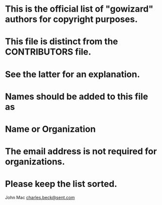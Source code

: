 # This is the official list of "gowizard" authors for copyright purposes.
# This file is distinct from the CONTRIBUTORS file.
# See the latter for an explanation.

# Names should be added to this file as
#	Name or Organization <email address>
# The email address is not required for organizations.
#
# Please keep the list sorted.

John Mac <charles.beck@sent.com>

